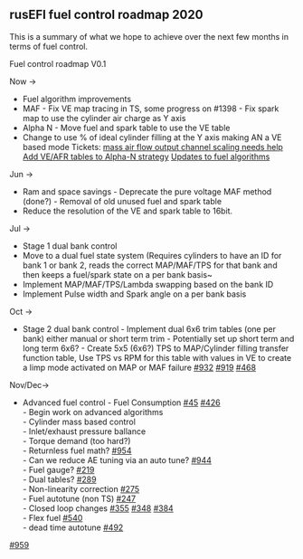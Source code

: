 ## rusEFI fuel control roadmap 2020 

This is a summary of what we hope to achieve over the next few months in terms of fuel control. 

Fuel control roadmap V0.1

Now -> 
- Fuel algorithm improvements 
- MAF  	- Fix VE map tracing in TS, some progress on #1398
		- Fix spark map to use the cylinder air charge as Y axis
- Alpha N 	- Move fuel and spark table to use the VE table 
- Change to use % of ideal cylinder filling at the Y axis making AN a VE based mode
Tickets:
[mass air flow output channel scaling needs help](https://github.com/rusefi/rusefi/issues/1472)
[Add VE/AFR tables to Alpha-N strategy](https://github.com/rusefi/rusefi/issues/1455)
[Updates to fuel algorithms](https://github.com/rusefi/rusefi/issues/1299)



Jun ->
- Ram and space savings
		- Deprecate the pure voltage MAF method (done?)
		- Removal of old unused fuel and spark table
- Reduce the resolution of the VE and spark table to 16bit. 


Jul -> 
- Stage 1 dual bank control
- Move to a dual fuel state system (Requires cylinders to have an ID for bank 1 or bank 2, reads the correct MAP/MAF/TPS for that bank and then keeps a fuel/spark state on a per bank basis~
- Implement MAP/MAF/TPS/Lambda swapping based on the bank ID 
- Implement Pulse width and Spark angle on a per bank basis


Oct -> 
- Stage 2 dual bank control
		- Implement dual 6x6 trim tables (one per bank) either manual or short term trim 
		- Potentially set up short term and long term 6x6? 
		- Create 5x5 (6x6?) TPS to MAP/Cylinder filling transfer function table, Use TPS 
vs RPM for this table with values in VE to create a limp mode activated on MAP or MAF failure [#932](https://github.com/rusefi/rusefi/issues/932) [#919](https://github.com/rusefi/rusefi/issues/919) [#468](https://github.com/rusefi/rusefi/issues/468)


Nov/Dec->
- Advanced fuel control 
        - Fuel Consumption [#45](https://github.com/rusefi/rusefi/issues/45) [#426](https://github.com/rusefi/rusefi/issues/426)  
		- Begin work on advanced algorithms  
		- Cylinder mass based control  
		- Inlet/exhaust pressure ballance  
		- Torque demand (too hard?)   
		- Returnless fuel math?  [#954](https://github.com/rusefi/rusefi/issues/954)  
        - Can we reduce AE tuning via an auto tune? [#944](https://github.com/rusefi/rusefi/issues/944)  
        - Fuel gauge? [#219](https://github.com/rusefi/rusefi/issues/219)  
        - Dual tables? [#289](https://github.com/rusefi/rusefi/issues/289)  
        - Non-linearity correction [#275](https://github.com/rusefi/rusefi/issues/275)  
        - Fuel autotune (non TS) [#247](https://github.com/rusefi/rusefi/issues/247)  
        - Closed loop changes [#355](https://github.com/rusefi/rusefi/issues/355) [#348](https://github.com/rusefi/rusefi/issues/348) [#384](https://github.com/rusefi/rusefi/issues/384)  
        - Flex fuel [#540](https://github.com/rusefi/rusefi/issues/540)  
        - dead time autotune [#492](https://github.com/rusefi/rusefi/issues/492)  


        
[#959](https://github.com/rusefi/rusefi/issues/959)



[//]: # 'Some comments from DaveB'  

[//]: # 'Arguably, one of the greatest strengths of Ford/GM (others?) OE engine management is that airflow is modeled 100% independently than fueling. This means that any algorithms for arriving at "fueling"" are really modelling airflow. On a practical level, this means that you can have multiple algorithms (AN, VE speed density, MAF) for determining how much AIR is entering the engine AND every algorithm you have outputs the same units. The net result of this is that you can have a AN, SD and MAF model of the engine that feed an independent injector model. Assuming that each of them are calibrated properly, you can switch among your algorithms at will, while the engine is running. Essentially: AN, SD-VE and MAF all output g/s. g/s feeds to a behavioral model (torque request) that determines target lambda. Target lambda + airflow feeds to a stoich model that handles (potentially) a flex fuel sensor and comes up with a quantity of fuel required. quantity of fuel required gets fed to an injector model that models actual injector behavior in terms of latency, delta fuel pressure (IM vs. rail, i.e. 1:1 return regulator vs. returnless vs. differential pressure sensor vs. absolute pressure sensor compensated by MAP sensor)'

